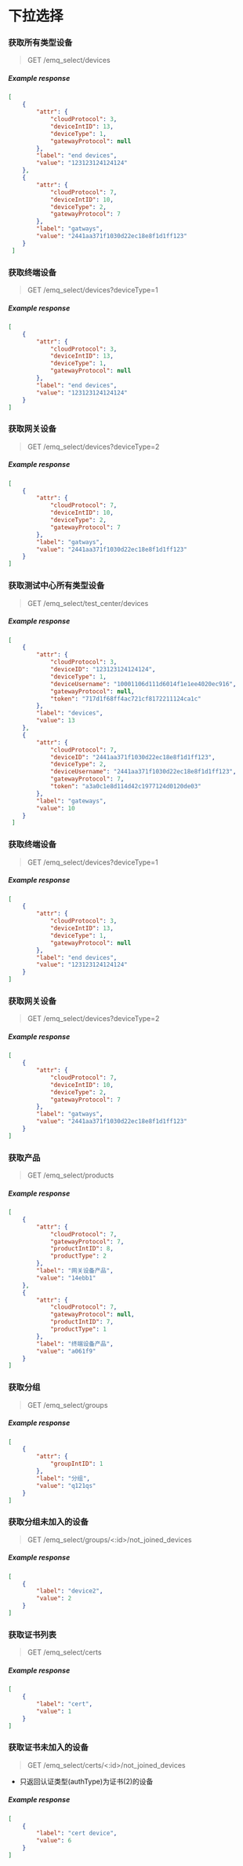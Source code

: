 # 下拉选择

### 获取所有类型设备
> GET /emq_select/devices
##### Example response
```json
[
    {
        "attr": {
            "cloudProtocol": 3,
            "deviceIntID": 13,
            "deviceType": 1,
            "gatewayProtocol": null
        },
        "label": "end devices",
        "value": "123123124124124"
    },
    {
        "attr": {
            "cloudProtocol": 7,
            "deviceIntID": 10,
            "deviceType": 2,
            "gatewayProtocol": 7
        },
        "label": "gatways",
        "value": "2441aa371f1030d22ec18e8f1d1ff123"
    }
 ]
```

### 获取终端设备
> GET /emq_select/devices?deviceType=1
##### Example response
```json
[
    {
        "attr": {
            "cloudProtocol": 3,
            "deviceIntID": 13,
            "deviceType": 1,
            "gatewayProtocol": null
        },
        "label": "end devices",
        "value": "123123124124124"
    }
]
```

### 获取网关设备
> GET /emq_select/devices?deviceType=2
##### Example response
```json
[
    {
        "attr": {
            "cloudProtocol": 7,
            "deviceIntID": 10,
            "deviceType": 2,
            "gatewayProtocol": 7
        },
        "label": "gatways",
        "value": "2441aa371f1030d22ec18e8f1d1ff123"
    }
]
```

### 获取测试中心所有类型设备
> GET /emq_select/test_center/devices
##### Example response
```json
[
    {
        "attr": {
            "cloudProtocol": 3,
            "deviceID": "123123124124124",
            "deviceType": 1,
            "deviceUsername": "10001106d111d6014f1e1ee4020ec916",
            "gatewayProtocol": null,
            "token": "717d1f68ff4ac721cf8172211124ca1c"
        },
        "label": "devices",
        "value": 13
    },
    {
        "attr": {
            "cloudProtocol": 7,
            "deviceID": "2441aa371f1030d22ec18e8f1d1ff123",
            "deviceType": 2,
            "deviceUsername": "2441aa371f1030d22ec18e8f1d1ff123",
            "gatewayProtocol": 7,
            "token": "a3a0c1e8d114d42c1977124d0120de03"
        },
        "label": "gateways",
        "value": 10
    }
 ]
```

### 获取终端设备
> GET /emq_select/devices?deviceType=1
##### Example response
```json
[
    {
        "attr": {
            "cloudProtocol": 3,
            "deviceIntID": 13,
            "deviceType": 1,
            "gatewayProtocol": null
        },
        "label": "end devices",
        "value": "123123124124124"
    }
]
```

### 获取网关设备
> GET /emq_select/devices?deviceType=2
##### Example response
```json
[
    {
        "attr": {
            "cloudProtocol": 7,
            "deviceIntID": 10,
            "deviceType": 2,
            "gatewayProtocol": 7
        },
        "label": "gatways",
        "value": "2441aa371f1030d22ec18e8f1d1ff123"
    }
]
```

### 获取产品
> GET /emq_select/products
##### Example response
```json
[
    {
        "attr": {
            "cloudProtocol": 7,
            "gatewayProtocol": 7,
            "productIntID": 8,
            "productType": 2
        },
        "label": "网关设备产品",
        "value": "14ebb1"
    },
    {
        "attr": {
            "cloudProtocol": 7,
            "gatewayProtocol": null,
            "productIntID": 7,
            "productType": 1
        },
        "label": "终端设备产品",
        "value": "a061f9"
    }
]
```

### 获取分组
> GET /emq_select/groups
##### Example response
```json
[
    {
        "attr": {
            "groupIntID": 1
        },
        "label": "分组",
        "value": "q121qs"
    }
]
```

### 获取分组未加入的设备
> GET /emq_select/groups/<:id>/not_joined_devices
##### Example response
```json
[
    {
        "label": "device2",
        "value": 2
    }
]
```

### 获取证书列表
> GET /emq_select/certs
##### Example response
```json
[
    {
        "label": "cert",
        "value": 1
    }
]
```

### 获取证书未加入的设备
> GET /emq_select/certs/<:id>/not_joined_devices
* 只返回认证类型(authType)为证书(2)的设备
##### Example response
```json
[
    {
        "label": "cert device",
        "value": 6
    }
]
```
